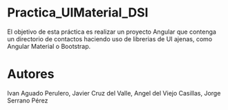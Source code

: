# Practica_UIMaterial_DSI
El objetivo de esta práctica es realizar un proyecto Angular que contenga un directorio de contactos haciendo uso de librerias de UI ajenas, como Angular Material o Bootstrap.

# Autores
Ivan Aguado Perulero,
Javier Cruz del Valle,
Angel del Viejo Casillas,
Jorge Serrano Pérez
